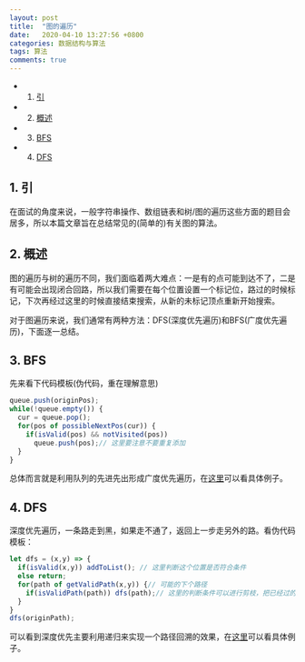 ```yaml
---
layout: post
title:  "图的遍历"
date:   2020-04-10 13:27:56 +0800
categories: 数据结构与算法
tags: 算法
comments: true
---
```


* 1. [引](#)
* 2. [概述](#-1)
* 3. [BFS](#BFS)
* 4. [DFS](#DFS)

##  1. <a name=''></a>引

在面试的角度来说，一般字符串操作、数组链表和树/图的遍历这些方面的题目会居多，所以本篇文章旨在总结常见的(简单的)有关图的算法。

##  2. <a name='-1'></a>概述

图的遍历与树的遍历不同，我们面临着两大难点：一是有的点可能到达不了，二是有可能会出现闭合回路，所以我们需要在每个位置设置一个标记位，路过的时候标记，下次再经过这里的时候直接结束搜索，从新的未标记顶点重新开始搜索。

对于图遍历来说，我们通常有两种方法：DFS(深度优先遍历)和BFS(广度优先遍历)，下面逐一总结。

##  3. <a name='BFS'></a>BFS

先来看下代码模板(伪代码，重在理解意思)

```javascript
queue.push(originPos);
while(!queue.empty()) {
  cur = queue.pop();
  for(pos of possibleNextPos(cur)) {
    if(isValid(pos) && notVisited(pos))
      queue.push(pos);// 这里要注意不要重复添加
  }
}
```

总体而言就是利用队列的先进先出形成广度优先遍历，在[这里](http://leetcode-cn.com/submissions/detail/61540628)可以看具体例子。

##  4. <a name='DFS'></a>DFS

深度优先遍历，一条路走到黑，如果走不通了，返回上一步走另外的路。看伪代码模板：

```javascript
let dfs = (x,y) => {
  if(isValid(x,y)) addToList(); // 这里判断这个位置是否符合条件
  else return;
  for(path of getValidPath(x,y)) {// 可能的下个路径
    if(isValidPath(path)) dfs(path);// 这里的判断条件可以进行剪枝，把已经过的路径记录下来，以监视递归的次数，提高效率
  }
}
dfs(originPath);
```

可以看到深度优先主要利用递归来实现一个路径回溯的效果，在[这里](http://leetcode-cn.com/submissions/detail/61558821)可以看具体例子。
